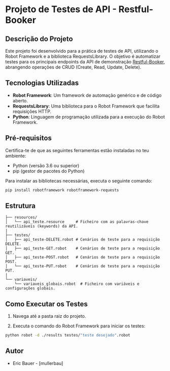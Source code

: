# Projeto de Testes de API - Restful-Booker

## Descrição do Projeto

Este projeto foi desenvolvido para a prática de testes de API, utilizando o Robot Framework e a biblioteca RequestsLibrary. O objetivo é automatizar testes para os principais endpoints da API de demonstração [Restful-Booker](https://restful-booker.herokuapp.com/apidoc/index.html), abrangendo operações de CRUD (Create, Read, Update, Delete).

## Tecnologias Utilizadas

* **Robot Framework**: Um framework de automação genérico e de código aberto.
* **RequestsLibrary**: Uma biblioteca para o Robot Framework que facilita requisições HTTP.
* **Python**: Linguagem de programação utilizada para a execução do Robot Framework.

## Pré-requisitos

Certifica-te de que as seguintes ferramentas estão instaladas no teu ambiente:

* Python (versão 3.6 ou superior)
* pip (gestor de pacotes do Python)

Para instalar as bibliotecas necessárias, executa o seguinte comando:

```bash
pip install robotframework robotframework-requests
``` 
## Estrutura

```
├── resources/
│   └── api_teste.resource     # Ficheiro com as palavras-chave reutilizáveis (keywords) da API.
|
├── testes/
│   ├── api_teste-DELETE.robot # Cenários de teste para a requisição DELETE.
│   ├── api_teste-GET.robot    # Cenários de teste para a requisição GET.
│   ├── api_teste-POST.robot   # Cenários de teste para a requisição POST.
│   └── api_teste-PUT.robot    # Cenários de teste para a requisição PUT.
|
└── variaveis/
    └── variaveis_globais.robot  # Ficheiro com variáveis e configurações globais.
```

## Como Executar os Testes
1. Navega até a pasta raiz do projeto.

2. Executa o comando do Robot Framework para iniciar os testes:

```bash
python robot -d ./results testes/"teste desejado".robot
```

## Autor 
- Eric Bauer - [mullerbau]